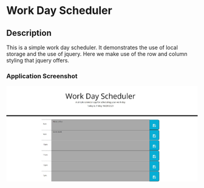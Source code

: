 # Work Day Scheduler 

## Description
This is a simple work day scheduler. It demonstrates the use of local storage and 
the use of jquery. Here we make use of the row and column styling that jquery offers.

### Application Screenshot
![Homepage](./screenshot.JPG)

